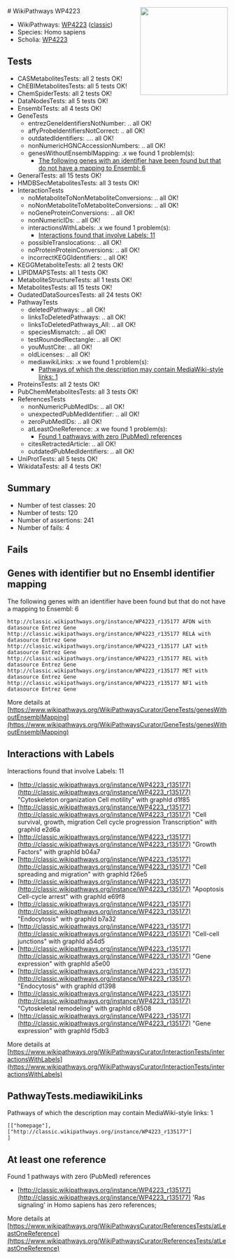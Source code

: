 <img style="float: right; width: 200px" src="https://upload.wikimedia.org/wikipedia/commons/thumb/8/83/Wplogo_with_text_500.png/640px-Wplogo_with_text_500.png" />
# WikiPathways WP4223

* WikiPathways: [WP4223](https://wikipathways.org/pathways/WP4223) ([classic](https://classic.wikipathways.org/instance/WP4223))
* Species: Homo sapiens
* Scholia: [WP4223](https://scholia.toolforge.org/wikipathways/WP4223)
## Tests
* CASMetabolitesTests: all 2 tests OK!
* ChEBIMetabolitesTests: all 5 tests OK!
* ChemSpiderTests: all 2 tests OK!
* DataNodesTests: all 5 tests OK!
* EnsemblTests: all 4 tests OK!
* GeneTests
    * entrezGeneIdentifiersNotNumber: .. all OK!
    * affyProbeIdentifiersNotCorrect: .. all OK!
    * outdatedIdentifiers: .... all OK!
    * nonNumericHGNCAccessionNumbers: .. all OK!
    * genesWithoutEnsemblMapping: .x we found 1 problem(s):
        * [The following genes with an identifier have been found but that do not have a mapping to Ensembl: 6](#40286d88)
* GeneralTests: all 15 tests OK!
* HMDBSecMetabolitesTests: all 3 tests OK!
* InteractionTests
    * noMetaboliteToNonMetaboliteConversions: .. all OK!
    * noNonMetaboliteToMetaboliteConversions: .. all OK!
    * noGeneProteinConversions: .. all OK!
    * nonNumericIDs: .. all OK!
    * interactionsWithLabels: .x we found 1 problem(s):
        * [Interactions found that involve Labels: 11](#fe97a8b9)
    * possibleTranslocations: .. all OK!
    * noProteinProteinConversions: .. all OK!
    * incorrectKEGGIdentifiers: .. all OK!
* KEGGMetaboliteTests: all 2 tests OK!
* LIPIDMAPSTests: all 1 tests OK!
* MetaboliteStructureTests: all 1 tests OK!
* MetabolitesTests: all 15 tests OK!
* OudatedDataSourcesTests: all 24 tests OK!
* PathwayTests
    * deletedPathways: .. all OK!
    * linksToDeletedPathways: .. all OK!
    * linksToDeletedPathways_All: .. all OK!
    * speciesMismatch: .. all OK!
    * testRoundedRectangle: .. all OK!
    * youMustCite: .. all OK!
    * oldLicenses: .. all OK!
    * mediawikiLinks: .x we found 1 problem(s):
        * [Pathways of which the description may contain MediaWiki-style links: 1](#da69cf45)
* ProteinsTests: all 2 tests OK!
* PubChemMetabolitesTests: all 3 tests OK!
* ReferencesTests
    * nonNumericPubMedIDs: .. all OK!
    * unexpectedPubMedIdentifier: .. all OK!
    * zeroPubMedIDs: .. all OK!
    * atLeastOneReference: .x we found 1 problem(s):
        * [Found 1 pathways with zero (PubMed) references](#d0a459f0)
    * citesRetractedArticle: .. all OK!
    * outdatedPubMedIdentifiers: .. all OK!
* UniProtTests: all 5 tests OK!
* WikidataTests: all 4 tests OK!


## Summary

* Number of test classes: 20
* Number of tests: 120
* Number of assertions: 241
* Number of fails: 4

## Fails

<a name="40286d88" />

## Genes with identifier but no Ensembl identifier mapping

The following genes with an identifier have been found but that do not have a mapping to Ensembl: 6
```
http://classic.wikipathways.org/instance/WP4223_r135177 AFDN with datasource Entrez Gene
http://classic.wikipathways.org/instance/WP4223_r135177 RELA with datasource Entrez Gene
http://classic.wikipathways.org/instance/WP4223_r135177 LAT with datasource Entrez Gene
http://classic.wikipathways.org/instance/WP4223_r135177 REL with datasource Entrez Gene
http://classic.wikipathways.org/instance/WP4223_r135177 MET with datasource Entrez Gene
http://classic.wikipathways.org/instance/WP4223_r135177 NF1 with datasource Entrez Gene
```

More details at [https://www.wikipathways.org/WikiPathwaysCurator/GeneTests/genesWithoutEnsemblMapping](https://www.wikipathways.org/WikiPathwaysCurator/GeneTests/genesWithoutEnsemblMapping)

<a name="fe97a8b9" />

## Interactions with Labels

Interactions found that involve Labels: 11

* [http://classic.wikipathways.org/instance/WP4223_r135177](http://classic.wikipathways.org/instance/WP4223_r135177) "Cytoskeleton organization
Cell motility" with graphId d1f85
* [http://classic.wikipathways.org/instance/WP4223_r135177](http://classic.wikipathways.org/instance/WP4223_r135177) "Cell survival, growth, migration
Cell cycle progression
Transcription" with graphId e2d6a
* [http://classic.wikipathways.org/instance/WP4223_r135177](http://classic.wikipathways.org/instance/WP4223_r135177) "Growth Factors" with graphId b04a7
* [http://classic.wikipathways.org/instance/WP4223_r135177](http://classic.wikipathways.org/instance/WP4223_r135177) "Cell spreading
and migration" with graphId f26e5
* [http://classic.wikipathways.org/instance/WP4223_r135177](http://classic.wikipathways.org/instance/WP4223_r135177) "Apoptosis
Cell-cycle arrest" with graphId e69f8
* [http://classic.wikipathways.org/instance/WP4223_r135177](http://classic.wikipathways.org/instance/WP4223_r135177) "Endocytosis" with graphId b7a32
* [http://classic.wikipathways.org/instance/WP4223_r135177](http://classic.wikipathways.org/instance/WP4223_r135177) "Cell-cell junctions" with graphId a54d5
* [http://classic.wikipathways.org/instance/WP4223_r135177](http://classic.wikipathways.org/instance/WP4223_r135177) "Gene expression" with graphId a5e00
* [http://classic.wikipathways.org/instance/WP4223_r135177](http://classic.wikipathways.org/instance/WP4223_r135177) "Endocytosis" with graphId d1398
* [http://classic.wikipathways.org/instance/WP4223_r135177](http://classic.wikipathways.org/instance/WP4223_r135177) "Cytoskeletal remodeling" with graphId c8508
* [http://classic.wikipathways.org/instance/WP4223_r135177](http://classic.wikipathways.org/instance/WP4223_r135177) "Gene expression" with graphId f5db3


More details at [https://www.wikipathways.org/WikiPathwaysCurator/InteractionTests/interactionsWithLabels](https://www.wikipathways.org/WikiPathwaysCurator/InteractionTests/interactionsWithLabels)

<a name="da69cf45" />

## PathwayTests.mediawikiLinks

Pathways of which the description may contain MediaWiki-style links: 1
```
[["homepage"],
["http://classic.wikipathways.org/instance/WP4223_r135177"]
]
```

<a name="d0a459f0" />

## At least one reference

Found 1 pathways with zero (PubMed) references

* [http://classic.wikipathways.org/instance/WP4223_r135177](http://classic.wikipathways.org/instance/WP4223_r135177) 'Ras signaling' in Homo sapiens has zero references; 


More details at [https://www.wikipathways.org/WikiPathwaysCurator/ReferencesTests/atLeastOneReference](https://www.wikipathways.org/WikiPathwaysCurator/ReferencesTests/atLeastOneReference)

